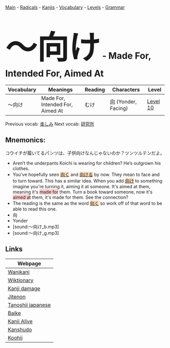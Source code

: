<style> bigfont {font-size: 100px}</style>
[Main](../README.md) -
[Radicals](../radicals.md) -
[Kanjis](../kanjis.md) -
[Vocabulary](../vocabulary.md) -
[Levels](../levels.md) -
[Grammar](../grammar.md)
# <bigfont> 〜向け</bigfont> - Made For, Intended For, Aimed At 

| Vocabulary | Meanings | Reading | Characters | Level |
| --- | --- | --- | --- | --- |
| 〜向け | Made For, Intended For, Aimed At | むけ |  [向](../kanjis/向.md) (Yonder, Facing) | [Level 10](../levels/wk_level10.md) |

Previous vocab: [楽しみ](楽しみ.md) Next vocab: [研究所](研究所.md) 

## Mnemonics:
コウイチが履いてるパンツは、子供向けなんじゃないのか？ツンツルテンだよ。
* Aren’t the underpants Koichi is wearing for children? He’s outgrown his clothes.
* You've hopefully seen <span style="background-color:#fed8b1"> [向く](https://jisho.org/search/向く)</span> and <span style="background-color:#fed8b1"> [向ける]([向け](https://jisho.org/search/向け)る)</span> by now. They mean to face and to turn toward. This has a similar idea. When you add <span style="background-color:#fed8b1"> [向け](https://jisho.org/search/向け)</span> to something imagine you're turning it, aiming it at someone. It's aimed at them, meaning it's <span style="background-color:#ffcccb"> made for</span> them. Turn a book toward someone, now it's <span style="background-color:#ffcccb"> aimed at</span> them, it's made for them. See the connection?
* The reading is the same as the word <span style="background-color:#fed8b1"> [向く](https://jisho.org/search/向く)</span> so work off of that word to be able to read this one.
* 向
* Yonder
* [sound:〜向け_b.mp3]
* [sound:〜向け_g.mp3]


## Links 

| Webpage |
| --- |
| [Wanikani          ](https://www.wanikani.com/kanji/〜向け) |
| [Wiktionary        ](https://en.wiktionary.org/wiki/〜向け) |
| [Kanji damage      ](http://www.kanjidamage.com/kanji/search?utf8=✓&q=〜向け) |
| [Jitenon           ](https://jitenon.com/kanji/〜向け) |
| [Tanoshii japanese ](https://www.tanoshiijapanese.com/dictionary/kanji.cfm?k=〜向け) |
| [Baike             ](https://baike.baidu.com/item/〜向け) |
| [Kanji Alive       ](https://app.kanjialive.com/〜向け) |
| [Kanshudo          ](https://www.kanshudo.com/searchmn?q=〜向け) |
| [Koohii            ](https://kanji.koohii.com/study/kanji/〜向け) |
